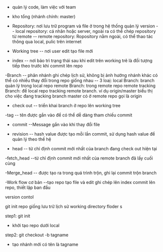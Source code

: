 <!-- git là gì? -->
- quản lý code, làm việc với team

<!-- git flow -->
- kho tổng (nhánh chính: master)

<!-- một số thuật ngữ -->
- Repository: nơi lưu trữ program và file ở trong hệ thống quản lý version 
-- local repository: 
    cá nhân hoặc server, ngoài ra có thể chép repository từ remote
-- remote repository:
    Ropository nằm ngoài, có thể thao tác thông qua local, pulic trên internet

- Working tree
-- nơi user edit tạo file mới

- index
-- nơi bảo trì trạng thái sau khi edit trên working trê là đối tượng tiếp theo trước khi commit lên repo

-Branch
-- phân nhánh ghi chép lịch sử, không bị ảnh hướng nhánh khác có thể có nhiều thay đổi trong repo giống nhau
-- 3 loaị:
    local Branch: branch quản lý trong local repo
    remote Branch: trong remote repo
    remote tracking Branch: để local repo tracking remote branch. ví dụ origin/master biểu thị cho việc đang tracking branch master có ở remote repo gọi là origin

- check out 
-- triển khai branch ở repo lên working tree

-tag
-- tên được gắn vào để có thể dễ dàng tham chiếu commit

- commit
--Message gắn vào khi thay đổi file 

- revision
-- hash value được tạo mỗi lần commit, sử dụng hash value để quản lý theo thế hệ

- head
-- từ chỉ định commit mới nhất của branch đang check out hiện tại

-fetch_head
--từ chỉ định commit mới nhất của remote branch đã lấy cuối cùng

-Merge_head
-- được tạo ra trong quá trình trộn, ghi lại commit trộn branch

-Work flow cơ bản
--tạo repo tạo file và edit ghi chép lên index commit lên repo, thiết lập ban đầu

version contol

git init
repo giống lưu trữ lịch sử
working directory floder
s

step1: git init
- khởi tạo repo dưới local

step2: git checkout -b tagname
- tạo nhánh mới có tên là tagname